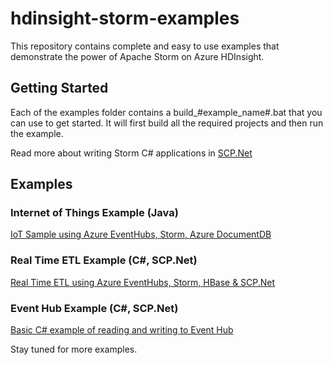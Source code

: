 # hdinsight-storm-examples
This repository contains complete and easy to use examples that demonstrate the power of Apache Storm on Azure HDInsight.

## Getting Started
Each of the examples folder contains a build_#example_name#.bat that you can use to get started. It will first build all the required projects and then run the example.

Read more about writing Storm C# applications in [SCP.Net](SCPNet-GettingStarted.md)

## Examples

### Internet of Things Example (Java)
[IoT Sample using Azure EventHubs, Storm, Azure DocumentDB](IotSample/README.md)

### Real Time ETL Example (C#, SCP.Net)
[Real Time ETL using Azure EventHubs, Storm, HBase & SCP.Net](realtimeetl/README.md)

### Event Hub Example (C#, SCP.Net)

[Basic C# example of reading and writing to Event Hub](CsharpEventHub/README.md)

Stay tuned for more examples.
